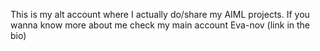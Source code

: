 This is my alt account where I actually do/share my AIML projects.
If you wanna know more about me check my main account Eva-nov (link in the bio)
